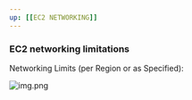 ```yaml
---
up: [[EC2 NETWORKING]]
---
```

### **EC2 networking limitations**

<!-- #ec2_networking_limit -->

Networking Limits (per Region or as Specified):

![img.png](networking_limitation.png)
